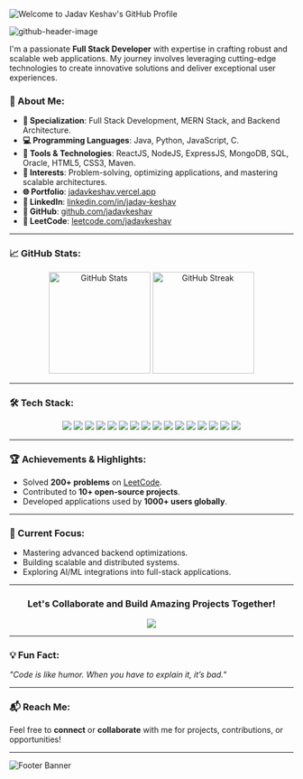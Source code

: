 ![Welcome to Jadav Keshav's GitHub Profile](https://via.placeholder.com/1200x300?text=Welcome+to+Jadav+Keshav%27s+GitHub+Profile&bg=003366&fg=ffffff)

![github-header-image](https://github.com/user-attachments/assets/735a21a8-9135-4592-ab49-c17ba116973d)


I'm a passionate **Full Stack Developer** with expertise in crafting robust and scalable web applications. My journey involves leveraging cutting-edge technologies to create innovative solutions and deliver exceptional user experiences.

### 🚀 About Me:
- **🌟 Specialization**: Full Stack Development, MERN Stack, and Backend Architecture.
- **💻 Programming Languages**: Java, Python, JavaScript, C.
- **🔧 Tools & Technologies**: ReactJS, NodeJS, ExpressJS, MongoDB, SQL, Oracle, HTML5, CSS3, Maven.
- **🎯 Interests**: Problem-solving, optimizing applications, and mastering scalable architectures.
- **🌐 Portfolio**: [jadavkeshav.vercel.app](https://jadavkeshav.vercel.app)
- **📂 LinkedIn**: [linkedin.com/in/jadav-keshav](https://www.linkedin.com/in/jadav-keshav)
- **📂 GitHub**: [github.com/jadavkeshav](https://github.com/jadavkeshav)
- **📂 LeetCode**: [leetcode.com/jadavkeshav](https://leetcode.com/jadavkeshav)

---

### 📈 GitHub Stats:
<div align="center">
  <img height="180em" src="https://github-readme-stats.vercel.app/api?username=jadavkeshav&show_icons=true&hide_title=false&include_all_commits=true&theme=radical" alt="GitHub Stats" />
  <img height="180em" src="https://github-readme-streak-stats.herokuapp.com?user=jadavkeshav&theme=radical" alt="GitHub Streak" />
</div>

---

### 🛠️ Tech Stack:
<div align="center">
  <img src="https://img.shields.io/badge/Java-%23ED8B00.svg?style=for-the-badge&logo=java&logoColor=white" />
  <img src="https://img.shields.io/badge/Maven-%23C71A36.svg?style=for-the-badge&logo=apache-maven&logoColor=white" />
  <img src="https://img.shields.io/badge/React-%2361DAFB.svg?style=for-the-badge&logo=react&logoColor=black" />
  <img src="https://img.shields.io/badge/Node.js-%23339933.svg?style=for-the-badge&logo=node.js&logoColor=white" />
  <img src="https://img.shields.io/badge/Express.js-%23404d59.svg?style=for-the-badge&logo=express&logoColor=white" />
  <img src="https://img.shields.io/badge/MongoDB-%2347A248.svg?style=for-the-badge&logo=mongodb&logoColor=white" />
  <img src="https://img.shields.io/badge/SQL-%23007396.svg?style=for-the-badge&logo=sql&logoColor=white" />
  <img src="https://img.shields.io/badge/HTML5-%23E34F26.svg?style=for-the-badge&logo=html5&logoColor=white" />
  <img src="https://img.shields.io/badge/CSS3-%231572B6.svg?style=for-the-badge&logo=css3&logoColor=white" />
  <img src="https://img.shields.io/badge/Python-%233776AB.svg?style=for-the-badge&logo=python&logoColor=white" />
  <img src="https://img.shields.io/badge/C-%23A8B9CC.svg?style=for-the-badge&logo=c&logoColor=white" />
  <img src="https://img.shields.io/badge/Oracle-%23F80000.svg?style=for-the-badge&logo=oracle&logoColor=white" />
  <img src="https://img.shields.io/badge/Git-%23F05033.svg?style=for-the-badge&logo=git&logoColor=white" />
  <img src="https://img.shields.io/badge/Postman-%23FF6C37.svg?style=for-the-badge&logo=postman&logoColor=white" />
  <img src="https://img.shields.io/badge/Bootstrap-%23563D7C.svg?style=for-the-badge&logo=bootstrap&logoColor=white" />
  <img src="https://img.shields.io/badge/Docker-%232496ED.svg?style=for-the-badge&logo=docker&logoColor=white" />
</div>

---

### 🏆 Achievements & Highlights:
- Solved **200+ problems** on [LeetCode](https://leetcode.com/jadavkeshav).
- Contributed to **10+ open-source projects**.
- Developed applications used by **1000+ users globally**.

---

### 📌 Current Focus:
- Mastering advanced backend optimizations.
- Building scalable and distributed systems.
- Exploring AI/ML integrations into full-stack applications.

---

<div align="center">
  <h3>Let's Collaborate and Build Amazing Projects Together!</h3>
  <img src="https://via.placeholder.com/800x150?text=Code+%7C+Innovate+%7C+Build&bg=ffffff&fg=003366" />
</div>

---

### 💡 Fun Fact:
_"Code is like humor. When you have to explain it, it’s bad."_

---

### 📬 Reach Me:
Feel free to **connect** or **collaborate** with me for projects, contributions, or opportunities!

---

![Footer Banner](https://via.placeholder.com/1200x150?text=Thanks+for+visiting!+Have+a+great+day!&bg=003366&fg=ffffff)
